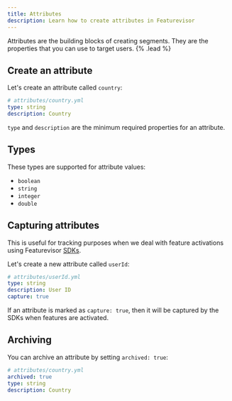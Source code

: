 ```yaml
---
title: Attributes
description: Learn how to create attributes in Featurevisor
---
```


Attributes are the building blocks of creating segments. They are the properties that you can use to target users. {% .lead %}

## Create an attribute

Let's create an attribute called `country`:

```yml
# attributes/country.yml
type: string
description: Country
```

`type` and `description` are the minimum required properties for an attribute.

## Types

These types are supported for attribute values:

- `boolean`
- `string`
- `integer`
- `double`

## Capturing attributes

This is useful for tracking purposes when we deal with feature activations using Featurevisor [SDKs](/docs/sdks#activation).

Let's create a new attribute called `userId`:

```yml
# attributes/userId.yml
type: string
description: User ID
capture: true
```

If an attribute is marked as `capture: true`, then it will be captured by the SDKs when features are activated.

## Archiving

You can archive an attribute by setting `archived: true`:

```yml
# attributes/country.yml
archived: true
type: string
description: Country
```
